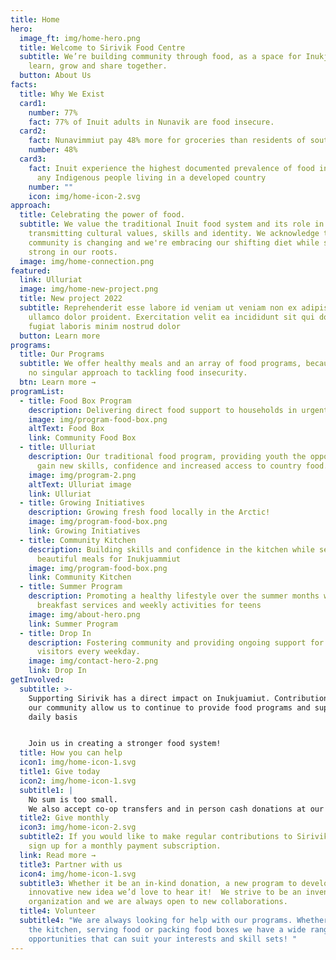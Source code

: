 ```yaml
---
title: Home
hero:
  image_ft: img/home-hero.png
  title: Welcome to Sirivik Food Centre
  subtitle: We’re building community through food, as a space for Inukjuamiut to
    learn, grow and share together.
  button: About Us
facts:
  title: Why We Exist
  card1:
    number: 77%
    fact: 77% of Inuit adults in Nunavik are food insecure.
  card2:
    fact: Nunavimmiut pay 48% more for groceries than residents of southern Quebec.
    number: 48%
  card3:
    fact: Inuit experience the highest documented prevalence of food insecurity of
      any Indigenous people living in a developed country
    number: ""
    icon: img/home-icon-2.svg
approach:
  title: Celebrating the power of food.
  subtitle: We value the traditional Inuit food system and its role in
    transmitting cultural values, skills and identity. We acknowledge that our
    community is changing and we're embracing our shifting diet while standing
    strong in our roots.
  image: img/home-connection.png
featured:
  link: Ulluriat
  image: img/home-new-project.png
  title: New project 2022
  subtitle: Reprehenderit esse labore id veniam ut veniam non ex adipisicing amet
    ullamco dolor proident. Exercitation velit ea incididunt sit qui do ipsum
    fugiat laboris minim nostrud dolor
  button: Learn more
programs:
  title: Our Programs
  subtitle: We offer healthy meals and an array of food programs, because there’s
    no singular approach to tackling food insecurity.
  btn: Learn more →
programList:
  - title: Food Box Program
    description: Delivering direct food support to households in urgent need of assistance
    image: img/program-food-box.png
    altText: Food Box
    link: Community Food Box
  - title: Ulluriat
    description: Our traditional food program, providing youth the opportunity to
      gain new skills, confidence and increased access to country food.
    image: img/program-2.png
    altText: Ulluriat image
    link: Ulluriat
  - title: Growing Initiatives
    description: Growing fresh food locally in the Arctic!
    image: img/program-food-box.png
    link: Growing Initiatives
  - title: Community Kitchen
    description: Building skills and confidence in the kitchen while serving up big
      beautiful meals for Inukjuammiut
    image: img/program-food-box.png
    link: Community Kitchen
  - title: Summer Program
    description: Promoting a healthy lifestyle over the summer months with daily
      breakfast services and weekly activities for teens
    image: img/about-hero.png
    link: Summer Program
  - title: Drop In
    description: Fostering community and providing ongoing support for drop in
      visitors every weekday.
    image: img/contact-hero-2.png
    link: Drop In
getInvolved:
  subtitle: >-
    Supporting Sirivik has a direct impact on Inukjuamiut. Contributions from
    our community allow us to continue to provide food programs and support on a
    daily basis


    Join us in creating a stronger food system!
  title: How you can help
  icon1: img/home-icon-1.svg
  title1: Give today
  icon2: img/home-icon-1.svg
  subtitle1: |
    No sum is too small.
    We also accept co-op transfers and in person cash donations at our location.
  title2: Give monthly
  icon3: img/home-icon-2.svg
  subtitle2: If you would like to make regular contributions to Sirivik you can
    sign up for a monthly payment subscription.
  link: Read more →
  title3: Partner with us
  icon4: img/home-icon-1.svg
  subtitle3: Whether it be an in-kind donation, a new program to develop or an
    innovative new idea we’d love to hear it!  We strive to be an inventive
    organization and we are always open to new collaborations.
  title4: Volunteer
  subtitle4: "We are always looking for help with our programs. Whether it’s in
    the kitchen, serving food or packing food boxes we have a wide range of
    opportunities that can suit your interests and skill sets! "
---
```

